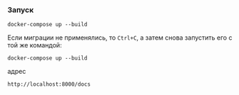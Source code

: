 ### Запуск
```
docker-compose up --build      
```
Если миграции не применялись, то `Ctrl+C`, а затем снова запустить его с той же командой:
```
docker-compose up --build      
```
адрес 
```
http://localhost:8000/docs
```

